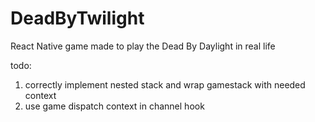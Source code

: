# DeadByTwilight
React Native game made to play the Dead By Daylight in real life

todo:

1. correctly implement nested stack and wrap gamestack with needed context
2. use game dispatch context in channel hook
